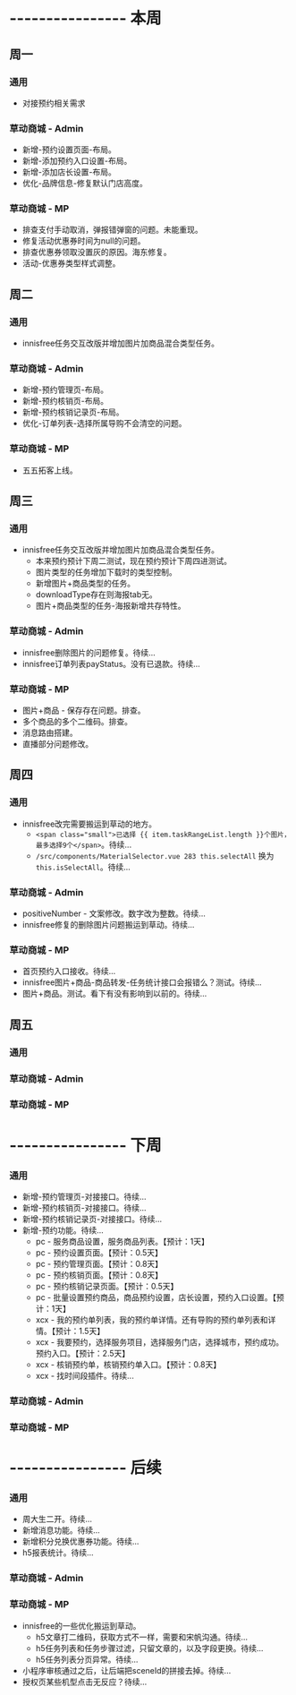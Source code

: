 # ---------------- 本周 

## 周一
### 通用
* 对接预约相关需求
### 草动商城 - Admin
* 新增-预约设置页面-布局。
* 新增-添加预约入口设置-布局。
* 新增-添加店长设置-布局。
* 优化-品牌信息-修复默认门店高度。
### 草动商城 - MP
* 排查支付手动取消，弹报错弹窗的问题。未能重现。
* 修复活动优惠券时间为null的问题。
* 排查优惠券领取没置灰的原因。海东修复。
* 活动-优惠券类型样式调整。
  
## 周二
### 通用
* innisfree任务交互改版并增加图片加商品混合类型任务。
### 草动商城 - Admin
* 新增-预约管理页-布局。
* 新增-预约核销页-布局。
* 新增-预约核销记录页-布局。
* 优化-订单列表-选择所属导购不会清空的问题。
### 草动商城 - MP
* 五五拓客上线。
  
## 周三
### 通用
* innisfree任务交互改版并增加图片加商品混合类型任务。
  - 本来预约预计下周二测试，现在预约预计下周四进测试。
  - 图片类型的任务增加下载时的类型控制。
  - 新增图片+商品类型的任务。
  - downloadType存在则海报tab无。
  - 图片+商品类型的任务-海报新增共存特性。
### 草动商城 - Admin
* innisfree删除图片的问题修复。待续...
* innisfree订单列表payStatus。没有已退款。待续...
### 草动商城 - MP
* 图片+商品 - 保存存在问题。排查。
* 多个商品的多个二维码。排查。
* 消息路由搭建。
* 直播部分问题修改。

## 周四
### 通用
* innisfree改完需要搬运到草动的地方。
  - `<span class="small">已选择 {{ item.taskRangeList.length }}个图片，最多选择9个</span>`。待续...
  - `/src/components/MaterialSelector.vue 283 this.selectAll` 换为 `this.isSelectAll`。待续...
### 草动商城 - Admin
* positiveNumber - 文案修改。数字改为整数。待续...
* innisfree修复的删除图片问题搬运到草动。待续...
### 草动商城 - MP
* 首页预约入口接收。待续...
* innisfree图片+商品-商品转发-任务统计接口会报错么？测试。待续...
* 图片+商品。测试。看下有没有影响到以前的。待续...

## 周五
### 通用
### 草动商城 - Admin
### 草动商城 - MP

# ---------------- 下周
### 通用
* 新增-预约管理页-对接接口。待续...
* 新增-预约核销页-对接接口。待续...
* 新增-预约核销记录页-对接接口。待续...
* 新增-预约功能。待续...
  - pc - 服务商品设置，服务商品列表。【预计：1天】
  - pc - 预约设置页面。【预计：0.5天】
  - pc - 预约管理页面。【预计：0.8天】
  - pc - 预约核销页面。【预计：0.8天】
  - pc - 预约核销记录页面。【预计：0.5天】
  - pc - 批量设置预约商品，商品预约设置，店长设置，预约入口设置。【预计：1天】
  - xcx - 我的预约单列表，我的预约单详情。还有导购的预约单列表和详情。【预计：1.5天】
  - xcx - 我要预约，选择服务项目，选择服务门店，选择城市，预约成功。预约入口。【预计：2.5天】
  - xcx - 核销预约单，核销预约单入口。【预计：0.8天】
  - xcx - 找时间段插件。待续...
### 草动商城 - Admin
### 草动商城 - MP
  
# ---------------- 后续
### 通用
* 周大生二开。待续...
* 新增消息功能。待续...
* 新增积分兑换优惠券功能。待续...
* h5报表统计。待续...
### 草动商城 - Admin
### 草动商城 - MP
* innisfree的一些优化搬运到草动。
  - h5文章打二维码，获取方式不一样，需要和宋帆沟通。待续...
  - h5任务列表和任务步骤过滤，只留文章的，以及字段更换。待续...
  - h5任务列表分页异常。待续...
* 小程序审核通过之后，让后端把sceneId的拼接去掉。待续...
* 授权页某些机型点击无反应？待续...
